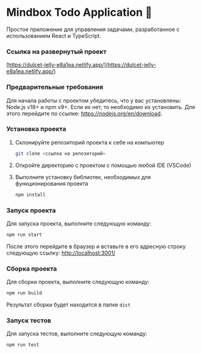 # Mindbox Todo Application 🚀

Простое приложение для управления задачами, разработанное с использованием React и TypeScript.

### Ссылка на развернутый проект
[https://dulcet-jelly-e8a1ea.netlify.app/](https://dulcet-jelly-e8a1ea.netlify.app/)

### Предварительные требования
Для начала работы с проектом убедитесь, что у вас установлены: Node.js v18+ и npm v9+. Если их нет, то необходимо их установить. Для этого перейдите по ссылке: https://nodejs.org/en/download.
### Установка проекта

1. Склонируйте репозиторий проекта к себе на компьютер
   ```bash
   git clone <ссылка на репозиторий>
   ```
2. Откройте директорию с проектом с помощью любой IDE (VSCode)

3. Выполните установку библиотек, необходимых для функционирования проекта
   ```bash
   npm install
   ```

### Запуск проекта

Для запуска проекта, выполните следующую команду:

```bash
npm run start
```

После этого перейдите в браузер и вставьте в его адресную строку следующую ссылку: [http://localhost:3001/](http://localhost:3001/)

### Сборка проекта

Для сборки проекта, выполните следующую команду:

```bash
npm run build
```

Результат сборки будет находится в папке `dist`

### Запуск тестов

Для запуска тестов, выполните следующую команду:

```bash
npm run test
```
